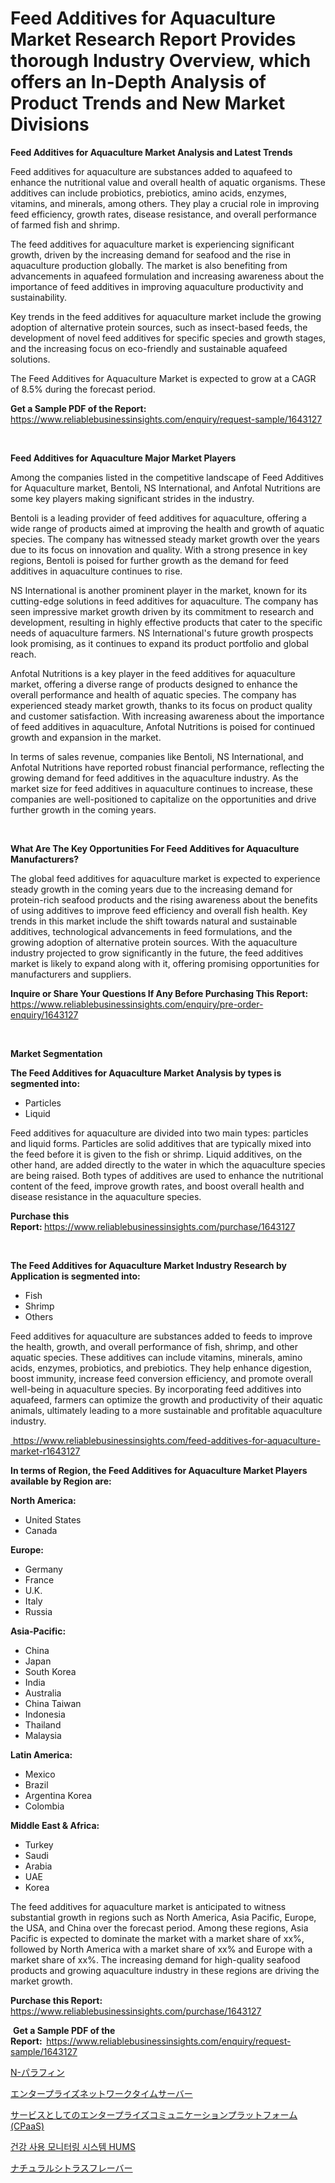 <p><h1>Feed Additives for Aquaculture Market Research Report Provides thorough Industry Overview, which offers an In-Depth Analysis of Product Trends and New Market Divisions</h1></p><p><strong>Feed Additives for Aquaculture Market Analysis and Latest Trends</strong></p>
<p><p>Feed additives for aquaculture are substances added to aquafeed to enhance the nutritional value and overall health of aquatic organisms. These additives can include probiotics, prebiotics, amino acids, enzymes, vitamins, and minerals, among others. They play a crucial role in improving feed efficiency, growth rates, disease resistance, and overall performance of farmed fish and shrimp.</p><p>The feed additives for aquaculture market is experiencing significant growth, driven by the increasing demand for seafood and the rise in aquaculture production globally. The market is also benefiting from advancements in aquafeed formulation and increasing awareness about the importance of feed additives in improving aquaculture productivity and sustainability.</p><p>Key trends in the feed additives for aquaculture market include the growing adoption of alternative protein sources, such as insect-based feeds, the development of novel feed additives for specific species and growth stages, and the increasing focus on eco-friendly and sustainable aquafeed solutions.</p><p>The Feed Additives for Aquaculture Market is expected to grow at a CAGR of 8.5% during the forecast period.</p></p>
<p><strong>Get a Sample PDF of the Report:&nbsp;</strong> <a href="https://www.reliablebusinessinsights.com/enquiry/request-sample/1643127">https://www.reliablebusinessinsights.com/enquiry/request-sample/1643127</a></p>
<p>&nbsp;</p>
<p><strong>Feed Additives for Aquaculture Major Market Players</strong></p>
<p><p>Among the companies listed in the competitive landscape of Feed Additives for Aquaculture market, Bentoli, NS International, and Anfotal Nutritions are some key players making significant strides in the industry.</p><p>Bentoli is a leading provider of feed additives for aquaculture, offering a wide range of products aimed at improving the health and growth of aquatic species. The company has witnessed steady market growth over the years due to its focus on innovation and quality. With a strong presence in key regions, Bentoli is poised for further growth as the demand for feed additives in aquaculture continues to rise.</p><p>NS International is another prominent player in the market, known for its cutting-edge solutions in feed additives for aquaculture. The company has seen impressive market growth driven by its commitment to research and development, resulting in highly effective products that cater to the specific needs of aquaculture farmers. NS International's future growth prospects look promising, as it continues to expand its product portfolio and global reach.</p><p>Anfotal Nutritions is a key player in the feed additives for aquaculture market, offering a diverse range of products designed to enhance the overall performance and health of aquatic species. The company has experienced steady market growth, thanks to its focus on product quality and customer satisfaction. With increasing awareness about the importance of feed additives in aquaculture, Anfotal Nutritions is poised for continued growth and expansion in the market.</p><p>In terms of sales revenue, companies like Bentoli, NS International, and Anfotal Nutritions have reported robust financial performance, reflecting the growing demand for feed additives in the aquaculture industry. As the market size for feed additives in aquaculture continues to increase, these companies are well-positioned to capitalize on the opportunities and drive further growth in the coming years.</p></p>
<p>&nbsp;</p>
<p><strong>What Are The Key Opportunities For Feed Additives for Aquaculture Manufacturers?</strong></p>
<p><p>The global feed additives for aquaculture market is expected to experience steady growth in the coming years due to the increasing demand for protein-rich seafood products and the rising awareness about the benefits of using additives to improve feed efficiency and overall fish health. Key trends in this market include the shift towards natural and sustainable additives, technological advancements in feed formulations, and the growing adoption of alternative protein sources. With the aquaculture industry projected to grow significantly in the future, the feed additives market is likely to expand along with it, offering promising opportunities for manufacturers and suppliers.</p></p>
<p><strong>Inquire or Share Your Questions If Any Before Purchasing This Report:</strong> <a href="https://www.reliablebusinessinsights.com/enquiry/pre-order-enquiry/1643127">https://www.reliablebusinessinsights.com/enquiry/pre-order-enquiry/1643127</a></p>
<p>&nbsp;</p>
<p><strong>Market Segmentation</strong></p>
<p><strong>The Feed Additives for Aquaculture Market Analysis by types is segmented into:</strong></p>
<p><ul><li>Particles</li><li>Liquid</li></ul></p>
<p><p>Feed additives for aquaculture are divided into two main types: particles and liquid forms. Particles are solid additives that are typically mixed into the feed before it is given to the fish or shrimp. Liquid additives, on the other hand, are added directly to the water in which the aquaculture species are being raised. Both types of additives are used to enhance the nutritional content of the feed, improve growth rates, and boost overall health and disease resistance in the aquaculture species.</p></p>
<p><strong>Purchase this Report:&nbsp;</strong><a href="https://www.reliablebusinessinsights.com/purchase/1643127">https://www.reliablebusinessinsights.com/purchase/1643127</a></p>
<p>&nbsp;</p>
<p><strong>The Feed Additives for Aquaculture Market Industry Research by Application is segmented into:</strong></p>
<p><ul><li>Fish</li><li>Shrimp</li><li>Others</li></ul></p>
<p><p>Feed additives for aquaculture are substances added to feeds to improve the health, growth, and overall performance of fish, shrimp, and other aquatic species. These additives can include vitamins, minerals, amino acids, enzymes, probiotics, and prebiotics. They help enhance digestion, boost immunity, increase feed conversion efficiency, and promote overall well-being in aquaculture species. By incorporating feed additives into aquafeed, farmers can optimize the growth and productivity of their aquatic animals, ultimately leading to a more sustainable and profitable aquaculture industry.</p></p>
<p><a href="https://www.reliablebusinessinsights.com/feed-additives-for-aquaculture-market-r1643127">&nbsp;https://www.reliablebusinessinsights.com/feed-additives-for-aquaculture-market-r1643127</a></p>
<p><strong>In terms of Region, the Feed Additives for Aquaculture Market Players available by Region are:</strong></p>
<p>
    <p> <strong> North America: </strong>
        <ul>
            <li>United States</li>
            <li>Canada</li>
        </ul>
        </p> 
    <p> <strong> Europe: </strong>
        <ul>
            <li>Germany</li>
            <li>France</li>
            <li>U.K.</li>
            <li>Italy</li>
            <li>Russia</li>
        </ul>
        </p> 
    <p> <strong> Asia-Pacific: </strong>
        <ul>
            <li>China</li>
            <li>Japan</li>
            <li>South Korea</li>
            <li>India</li>
            <li>Australia</li>
            <li>China Taiwan</li>
            <li>Indonesia</li>
            <li>Thailand</li>
            <li>Malaysia</li>
        </ul>
        </p> 
    <p> <strong> Latin America: </strong>
        <ul>
            <li>Mexico</li>
            <li>Brazil</li>
            <li>Argentina Korea</li>
            <li>Colombia</li>
        </ul>
        </p> 
    <p> <strong> Middle East & Africa: </strong>
        <ul>
            <li>Turkey</li>
            <li>Saudi</li>
            <li>Arabia</li>
            <li>UAE</li>
            <li>Korea</li>
        </ul>
    </p>
    </p>
<p><p>The feed additives for aquaculture market is anticipated to witness substantial growth in regions such as North America, Asia Pacific, Europe, the USA, and China over the forecast period. Among these regions, Asia Pacific is expected to dominate the market with a market share of xx%, followed by North America with a market share of xx% and Europe with a market share of xx%. The increasing demand for high-quality seafood products and growing aquaculture industry in these regions are driving the market growth.</p></p>
<p><strong>Purchase this Report: </strong><a href="https://www.reliablebusinessinsights.com/purchase/1643127">https://www.reliablebusinessinsights.com/purchase/1643127</a></p>
<p>&nbsp;<strong>Get a Sample PDF of the Report:&nbsp;&nbsp;</strong><a href="https://www.reliablebusinessinsights.com/enquiry/request-sample/1643127">https://www.reliablebusinessinsights.com/enquiry/request-sample/1643127</a></p>
<p><strong></strong></p>
<p><p><a href="https://github.com/LenoraKris2023/Market-Research-Report-List-1/blob/main/7182026114061.md">N-パラフィン</a></p><p><a href="https://medium.com/@stevencornish04/2024%E5%B9%B4%E3%81%8B%E3%82%892031%E5%B9%B4%E3%81%BE%E3%81%A7%E3%81%AE%E6%9C%9F%E9%96%93%E3%81%AB%E4%BA%88%E6%B8%AC%E3%81%95%E3%82%8C%E3%82%8B%E3%82%A8%E3%83%B3%E3%82%BF%E3%83%BC%E3%83%97%E3%83%A9%E3%82%A4%E3%82%BA%E3%83%8D%E3%83%83%E3%83%88%E3%83%AF%E3%83%BC%E3%82%AF%E3%81%AE%E3%82%BF%E3%82%A4%E3%83%A0%E3%82%B5%E3%83%BC%E3%83%90%E3%83%BC%E5%B8%82%E5%A0%B4%E5%88%86%E6%9E%90%E3%81%A8%E3%82%B5%E3%82%A4%E3%82%BA%E4%BA%88%E6%B8%AC-039948d3758a">エンタープライズネットワークタイムサーバー</a></p><p><a href="https://medium.com/@josuehezog2023/%E4%BC%81%E6%A5%AD%E3%82%B3%E3%83%9F%E3%83%A5%E3%83%8B%E3%82%B1%E3%83%BC%E3%82%B7%E3%83%A7%E3%83%B3%E3%83%97%E3%83%A9%E3%83%83%E3%83%88%E3%83%95%E3%82%A9%E3%83%BC%E3%83%A0%E3%82%B5%E3%83%BC%E3%83%93%E3%82%B9-cpaas-%E5%B8%82%E5%A0%B4%E3%81%AE%E3%82%A4%E3%83%B3%E3%82%B5%E3%82%A4%E3%83%88-%E5%B8%82%E5%A0%B4%E3%81%AE%E3%83%88%E3%83%AC%E3%83%B3%E3%83%89-%E6%88%90%E9%95%B7-%E4%BA%88%E6%B8%AC-2024%E5%B9%B4%E3%81%8B%E3%82%892031%E5%B9%B4%E3%81%BE%E3%81%A7-ab687a11c63b">サービスとしてのエンタープライズコミュニケーションプラットフォーム (CPaaS)</a></p><p><a href="https://github.com/nuekbpymrrz5/Market-Research-Report-List-2/blob/main/9032906124365.md">건강 사용 모니터링 시스템 HUMS</a></p><p><a href="https://github.com/JoanaNitzsche/Market-Research-Report-List-1/blob/main/9501031114062.md">ナチュラルシトラスフレーバー</a></p></p>